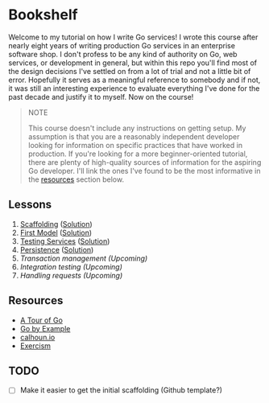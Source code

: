 # Bookshelf

Welcome to my tutorial on how I write Go services! I wrote this course after
nearly eight years of writing production Go services in an enterprise software
shop. I don't profess to be any kind of authority on Go, web services, or
development in general, but within this repo you'll find most of the design
decisions I've settled on from a lot of trial and not a little bit of error.
Hopefully it serves as a meaningful reference to somebody and if not, it was
still an interesting experience to evaluate everything I've done for the past
decade and justify it to myself. Now on the course!

> NOTE
>
> This course doesn't include any instructions on getting setup. My assumption
> is that you are a reasonably independent developer looking for information on
> specific practices that have worked in production. If you're looking for a
> more beginner-oriented tutorial, there are plenty of high-quality sources of
> information for the aspiring Go developer. I'll link the ones I've found to be
> the most informative in the [resources](#resources) section below.

## Lessons

1. [Scaffolding](./01-scaffolding-begin) ([Solution](./01-scaffolding-end))
2. [First Model](./02-first-model-begin) ([Solution](./02-first-model-end))
3. [Testing Services](./03-testing-services-begin) ([Solution](./03-testing-services-end))
4. [Persistence](./04-persistence-begin) ([Solution](./04-persistence-end))
5. _Transaction management (Upcoming)_
6. _Integration testing (Upcoming)_
7. _Handling requests (Upcoming)_

## Resources

- [A Tour of Go](https://go.dev/tour/)
- [Go by Example](https://gobyexample.com/)
- [calhoun.io](https://www.calhoun.io/courses)
- [Exercism](https://exercism.org/tracks/go)

## TODO

- [ ] Make it easier to get the initial scaffolding (Github template?)
